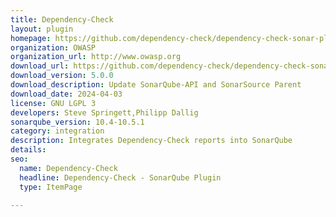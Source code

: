 ```yaml
---
title: Dependency-Check
layout: plugin
homepage: https://github.com/dependency-check/dependency-check-sonar-plugin
organization: OWASP
organization_url: http://www.owasp.org
download_url: https://github.com/dependency-check/dependency-check-sonar-plugin/releases/download/5.0.0/sonar-dependency-check-plugin-5.0.0.jar
download_version: 5.0.0
download_description: Update SonarQube-API and SonarSource Parent
download_date: 2024-04-03
license: GNU LGPL 3
developers: Steve Springett,Philipp Dallig
sonarqube_version: 10.4-10.5.1
category: integration
description: Integrates Dependency-Check reports into SonarQube
details: 
seo:
  name: Dependency-Check
  headline: Dependency-Check - SonarQube Plugin
  type: ItemPage

---
```

